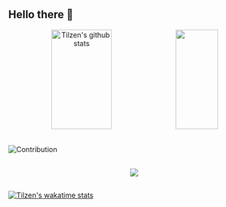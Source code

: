 ## Hello there 👋

<div align="center">
 <img width="49%" height="200em" src="https://github-readme-stats.vercel.app/api?username=Tilzen&show_icons=true&count_private=true&hide=contribs&hide_border=true&title_color=00bfbf&icon_color=00bfbf&text_color=c9d1d9&bg_color=0d1117" alt="Tilzen's github stats" /> 
  <img width="41%" height="200em" src="https://github-readme-stats.vercel.app/api/top-langs/?username=Tilzen&layout=compact&https://github-readme-stats.vercel.app/api/top-langs/?username=Tilzen&hide_border=true&exclude_repo=cpf-status-api,blackcodebrasil.github.io&hide_border=true&title_color=00bfbf&text_color=00bfbf&bg_color=0d1117&langs_count=15" />
</div>

##

![Contribution](https://activity-graph.herokuapp.com/graph?username=Tilzen&theme=gotham&hide_border=true&area=true)

##

<p align="center">
  <img src="https://github-profile-trophy.vercel.app/?username=Tilzen&theme=dracula&row=2&no-bg=true&column=3&margin-w=15&margin-h=15" />
</p>


##

[![Tilzen's wakatime stats](https://github-readme-stats.vercel.app/api/wakatime?username=Tilzen&hide_border=true&langs_count=10&title_color=00bfbf&icon_color=00bfbf&text_color=c9d1d9&bg_color=0d1117)](https://github.com/Tilzen)

